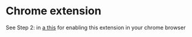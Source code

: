 # Chrome extension
See Step 2: in [a this](https://support.google.com/chrome/a/answer/2714278?hl=en) for enabling this extension in your chrome browser


